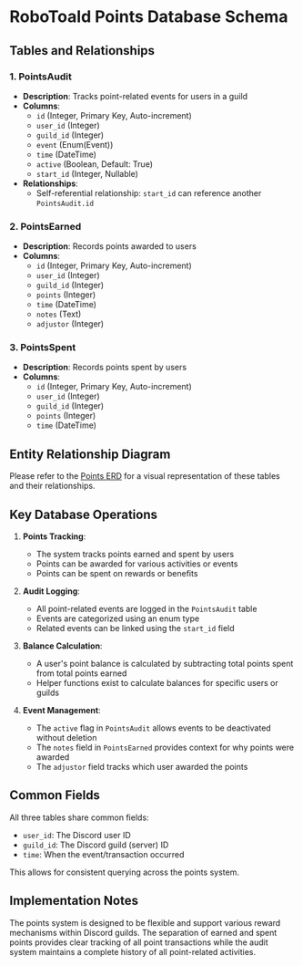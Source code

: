 # RoboToald Points Database Schema

## Tables and Relationships

### 1. PointsAudit
- **Description**: Tracks point-related events for users in a guild
- **Columns**:
  - `id` (Integer, Primary Key, Auto-increment)
  - `user_id` (Integer)
  - `guild_id` (Integer)
  - `event` (Enum(Event))
  - `time` (DateTime)
  - `active` (Boolean, Default: True)
  - `start_id` (Integer, Nullable)
- **Relationships**:
  - Self-referential relationship: `start_id` can reference another `PointsAudit.id`

### 2. PointsEarned
- **Description**: Records points awarded to users
- **Columns**:
  - `id` (Integer, Primary Key, Auto-increment)
  - `user_id` (Integer)
  - `guild_id` (Integer)
  - `points` (Integer)
  - `time` (DateTime)
  - `notes` (Text)
  - `adjustor` (Integer)

### 3. PointsSpent
- **Description**: Records points spent by users
- **Columns**:
  - `id` (Integer, Primary Key, Auto-increment)
  - `user_id` (Integer)
  - `guild_id` (Integer)
  - `points` (Integer)
  - `time` (DateTime)

## Entity Relationship Diagram

Please refer to the [Points ERD](./points_erd.svg) for a visual representation of these tables and their relationships.

## Key Database Operations

1. **Points Tracking**:
   - The system tracks points earned and spent by users
   - Points can be awarded for various activities or events
   - Points can be spent on rewards or benefits

2. **Audit Logging**:
   - All point-related events are logged in the `PointsAudit` table
   - Events are categorized using an enum type
   - Related events can be linked using the `start_id` field

3. **Balance Calculation**:
   - A user's point balance is calculated by subtracting total points spent from total points earned
   - Helper functions exist to calculate balances for specific users or guilds

4. **Event Management**:
   - The `active` flag in `PointsAudit` allows events to be deactivated without deletion
   - The `notes` field in `PointsEarned` provides context for why points were awarded
   - The `adjustor` field tracks which user awarded the points

## Common Fields

All three tables share common fields:
- `user_id`: The Discord user ID
- `guild_id`: The Discord guild (server) ID
- `time`: When the event/transaction occurred

This allows for consistent querying across the points system.

## Implementation Notes

The points system is designed to be flexible and support various reward mechanisms within Discord guilds. The separation of earned and spent points provides clear tracking of all point transactions while the audit system maintains a complete history of all point-related activities.
